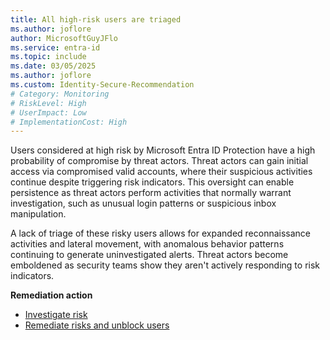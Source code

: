 ```yaml
---
title: All high-risk users are triaged
ms.author: joflore
author: MicrosoftGuyJFlo
ms.service: entra-id
ms.topic: include
ms.date: 03/05/2025
ms.author: joflore
ms.custom: Identity-Secure-Recommendation
# Category: Monitoring
# RiskLevel: High
# UserImpact: Low
# ImplementationCost: High
---
```

Users considered at high risk by Microsoft Entra ID Protection have a high probability of compromise by threat actors. Threat actors can gain initial access via compromised valid accounts, where their suspicious activities continue despite triggering risk indicators. This oversight can enable persistence as threat actors perform activities that normally warrant investigation, such as unusual login patterns or suspicious inbox manipulation. 

A lack of triage of these risky users allows for expanded reconnaissance activities and lateral movement, with anomalous behavior patterns continuing to generate uninvestigated alerts. Threat actors become emboldened as security teams show they aren't actively responding to risk indicators.

**Remediation action**

- [Investigate risk](/entra/id-protection/howto-identity-protection-investigate-risk)
- [Remediate risks and unblock users](/entra/id-protection/howto-identity-protection-remediate-unblock)

